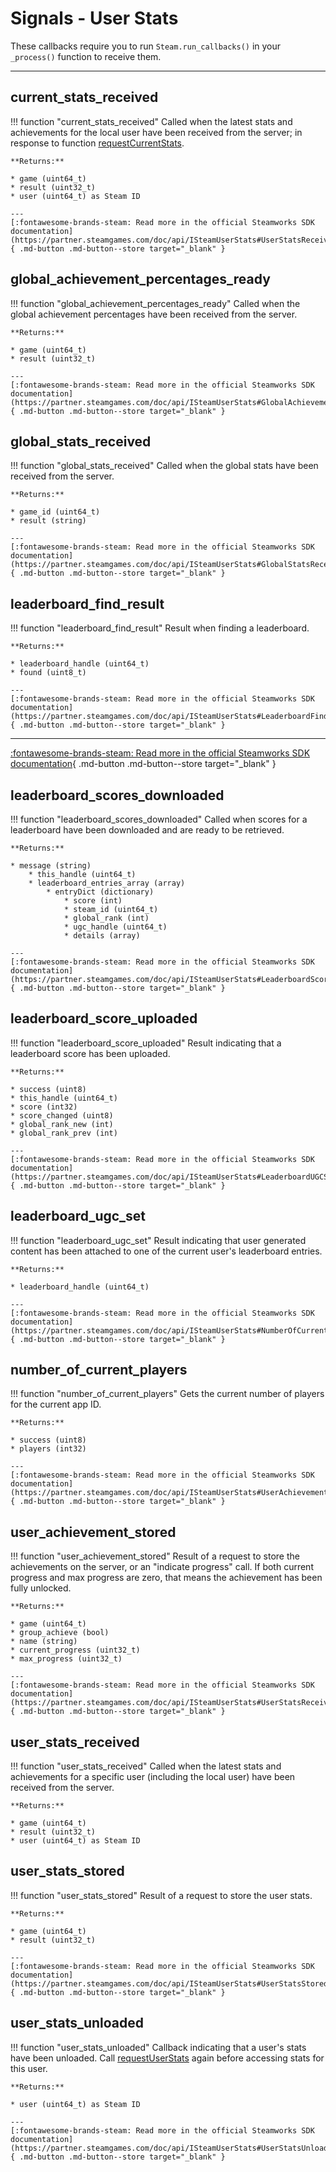 # Signals - User Stats

These callbacks require you to run ```Steam.run_callbacks()``` in your ```_process()``` function to receive them.

---

## current_stats_received

!!! function "current_stats_received"
	Called when the latest stats and achievements for the local user have been received from the server; in response to function [requestCurrentStats](/functions/user_stats/#currentstatsreceived).

	**Returns:**

	* game (uint64_t)
	* result (uint32_t)
	* user (uint64_t) as Steam ID

	---
	[:fontawesome-brands-steam: Read more in the official Steamworks SDK documentation](https://partner.steamgames.com/doc/api/ISteamUserStats#UserStatsReceived_t){ .md-button .md-button--store target="_blank" }

## global_achievement_percentages_ready

!!! function "global_achievement_percentages_ready"
	Called when the global achievement percentages have been received from the server.

	**Returns:**

	* game (uint64_t)
	* result (uint32_t)

	---
	[:fontawesome-brands-steam: Read more in the official Steamworks SDK documentation](https://partner.steamgames.com/doc/api/ISteamUserStats#GlobalAchievementPercentagesReady_t){ .md-button .md-button--store target="_blank" }

## global_stats_received

!!! function "global_stats_received"
	Called when the global stats have been received from the server.

	**Returns:**

	* game_id (uint64_t)
	* result (string)

	---
	[:fontawesome-brands-steam: Read more in the official Steamworks SDK documentation](https://partner.steamgames.com/doc/api/ISteamUserStats#GlobalStatsReceived_t){ .md-button .md-button--store target="_blank" }

## leaderboard_find_result

!!! function "leaderboard_find_result"
	Result when finding a leaderboard.

	**Returns:**

	* leaderboard_handle (uint64_t)
	* found (uint8_t)

	---
	[:fontawesome-brands-steam: Read more in the official Steamworks SDK documentation](https://partner.steamgames.com/doc/api/ISteamUserStats#LeaderboardFindResult_t){ .md-button .md-button--store target="_blank" }

---
[:fontawesome-brands-steam: Read more in the official Steamworks SDK documentation](https://partner.steamgames.com/doc/api/ISteamUserStats#LeaderboardScoresDownloaded_t){ .md-button .md-button--store target="_blank" }

## leaderboard_scores_downloaded

!!! function "leaderboard_scores_downloaded"
	Called when scores for a leaderboard have been downloaded and are ready to be retrieved.

	**Returns:**

	* message (string)
		* this_handle (uint64_t)
		* leaderboard_entries_array (array)
			* entryDict (dictionary)
				* score (int)
				* steam_id (uint64_t)
				* global_rank (int)
				* ugc_handle (uint64_t)
				* details (array)

	---
	[:fontawesome-brands-steam: Read more in the official Steamworks SDK documentation](https://partner.steamgames.com/doc/api/ISteamUserStats#LeaderboardScoreUploaded_t){ .md-button .md-button--store target="_blank" }

## leaderboard_score_uploaded

!!! function "leaderboard_score_uploaded"
	Result indicating that a leaderboard score has been uploaded.

	**Returns:**

	* success (uint8)
	* this_handle (uint64_t)
	* score (int32)
	* score_changed (uint8)
	* global_rank_new (int)
	* global_rank_prev (int)

	---
	[:fontawesome-brands-steam: Read more in the official Steamworks SDK documentation](https://partner.steamgames.com/doc/api/ISteamUserStats#LeaderboardUGCSet_t){ .md-button .md-button--store target="_blank" }

## leaderboard_ugc_set

!!! function "leaderboard_ugc_set"
	Result indicating that user generated content has been attached to one of the current user's leaderboard entries.

	**Returns:**

	* leaderboard_handle (uint64_t)

	---
	[:fontawesome-brands-steam: Read more in the official Steamworks SDK documentation](https://partner.steamgames.com/doc/api/ISteamUserStats#NumberOfCurrentPlayers_t){ .md-button .md-button--store target="_blank" }

## number_of_current_players

!!! function "number_of_current_players"
	Gets the current number of players for the current app ID.

	**Returns:**

	* success (uint8)
	* players (int32)

	---
	[:fontawesome-brands-steam: Read more in the official Steamworks SDK documentation](https://partner.steamgames.com/doc/api/ISteamUserStats#UserAchievementStored_t){ .md-button .md-button--store target="_blank" }

## user_achievement_stored

!!! function "user_achievement_stored"
	Result of a request to store the achievements on the server, or an "indicate progress" call. If both current progress and max progress are zero, that means the achievement has been fully unlocked.

	**Returns:**

	* game (uint64_t)
	* group_achieve (bool)
	* name (string)
	* current_progress (uint32_t)
	* max_progress (uint32_t)

	---
	[:fontawesome-brands-steam: Read more in the official Steamworks SDK documentation](https://partner.steamgames.com/doc/api/ISteamUserStats#UserStatsReceived_t){ .md-button .md-button--store target="_blank" }

## user_stats_received

!!! function "user_stats_received"
	Called when the latest stats and achievements for a specific user (including the local user) have been received from the server.

	**Returns:**

	* game (uint64_t)
	* result (uint32_t)
	* user (uint64_t) as Steam ID

## user_stats_stored

!!! function "user_stats_stored"
	Result of a request to store the user stats.
	
	**Returns:**

	* game (uint64_t)
	* result (uint32_t)

	---
	[:fontawesome-brands-steam: Read more in the official Steamworks SDK documentation](https://partner.steamgames.com/doc/api/ISteamUserStats#UserStatsStored_t){ .md-button .md-button--store target="_blank" }

## user_stats_unloaded

!!! function "user_stats_unloaded"
	Callback indicating that a user's stats have been unloaded. Call [requestUserStats](/functions/user_stats/#requestuserstats) again before accessing stats for this user.
	
	**Returns:**

	* user (uint64_t) as Steam ID

	---
	[:fontawesome-brands-steam: Read more in the official Steamworks SDK documentation](https://partner.steamgames.com/doc/api/ISteamUserStats#UserStatsUnloaded_t){ .md-button .md-button--store target="_blank" }
